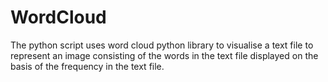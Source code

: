 # WordCloud
The python script uses word cloud python library to visualise a text file to represent an image consisting of the words in the text file displayed on the basis of the frequency in the text file.
